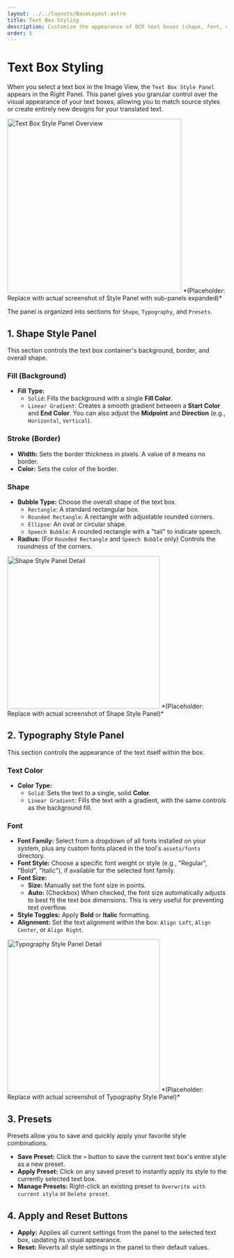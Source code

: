 ```yaml
---
layout: ../../layouts/BaseLayout.astro
title: Text Box Styling
description: Customize the appearance of OCR text boxes (shape, font, color) in the Manhwa OCR Tool.
order: 5
---
```


# Text Box Styling

When you select a text box in the Image View, the `Text Box Style Panel` appears in the Right Panel. This panel gives you granular control over the visual appearance of your text boxes, allowing you to match source styles or create entirely new designs for your translated text.

<img src="/assets/images/style-panel-overview.png" alt="Text Box Style Panel Overview" width="400">
*(Placeholder: Replace with actual screenshot of Style Panel with sub-panels expanded)*

The panel is organized into sections for `Shape`, `Typography`, and `Presets`.

## 1. Shape Style Panel

This section controls the text box container's background, border, and overall shape.

### Fill (Background)
*   **Fill Type:**
    *   `Solid`: Fills the background with a single **Fill Color**.
    *   `Linear Gradient`: Creates a smooth gradient between a **Start Color** and **End Color**. You can also adjust the **Midpoint** and **Direction** (e.g., `Horizontal`, `Vertical`).

### Stroke (Border)
*   **Width:** Sets the border thickness in pixels. A value of `0` means no border.
*   **Color:** Sets the color of the border.

### Shape
*   **Bubble Type:** Choose the overall shape of the text box.
    *   `Rectangle`: A standard rectangular box.
    *   `Rounded Rectangle`: A rectangle with adjustable rounded corners.
    *   `Ellipse`: An oval or circular shape.
    *   `Speech Bubble`: A rounded rectangle with a "tail" to indicate speech.
*   **Radius:** (For `Rounded Rectangle` and `Speech Bubble` only) Controls the roundness of the corners.

<img src="/assets/images/shape-panel-detail.png" alt="Shape Style Panel Detail" width="350">
*(Placeholder: Replace with actual screenshot of Shape Style Panel)*

## 2. Typography Style Panel

This section controls the appearance of the text itself within the box.

### Text Color
*   **Color Type:**
    *   `Solid`: Sets the text to a single, solid **Color**.
    *   `Linear Gradient`: Fills the text with a gradient, with the same controls as the background fill.

### Font
*   **Font Family:** Select from a dropdown of all fonts installed on your system, plus any custom fonts placed in the tool's `assets/fonts` directory.
*   **Font Style:** Choose a specific font weight or style (e.g., "Regular", "Bold", "Italic"), if available for the selected font family.
*   **Font Size:**
    *   **Size:** Manually set the font size in points.
    *   **Auto:** (Checkbox) When checked, the font size automatically adjusts to best fit the text box dimensions. This is very useful for preventing text overflow.
*   **Style Toggles:** Apply **Bold** or **Italic** formatting.
*   **Alignment:** Set the text alignment within the box: `Align Left`, `Align Center`, or `Align Right`.

<img src="/assets/images/typography-panel-detail.png" alt="Typography Style Panel Detail" width="350">
*(Placeholder: Replace with actual screenshot of Typography Style Panel)*

## 3. Presets

Presets allow you to save and quickly apply your favorite style combinations.

*   **Save Preset:** Click the `+` button to save the current text box's entire style as a new preset.
*   **Apply Preset:** Click on any saved preset to instantly apply its style to the currently selected text box.
*   **Manage Presets:** Right-click an existing preset to `Overwrite with current style` or `Delete preset`.

## 4. Apply and Reset Buttons

*   **Apply:** Applies all current settings from the panel to the selected text box, updating its visual appearance.
*   **Reset:** Reverts all style settings in the panel to their default values.
